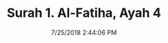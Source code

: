 ---
title       : "Surah 1. Al-Fatiha, Ayah 4"
date        : 7/25/2018 2:44:06 PM
draft       : false
type        : "quran"
layout      : "compare"
BookCode    : "CMP"
SurahNumber : "1"
AyahNumber  : "4"
TotalAyah   : "7"
---